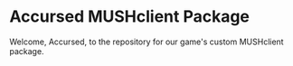 # Accursed MUSHclient Package
Welcome, Accursed, to the repository for our game's custom MUSHclient package.
